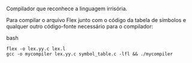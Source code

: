 Compilador que reconhece a linguagem irrisória.

Para compilar o arquivo Flex junto com o código da tabela de símbolos e qualquer outro código-fonte necessário para o compilador:

bash

```
flex -o lex.yy.c lex.l
gcc -o mycompiler lex.yy.c symbol_table.c -lfl && ./mycompiler

```
